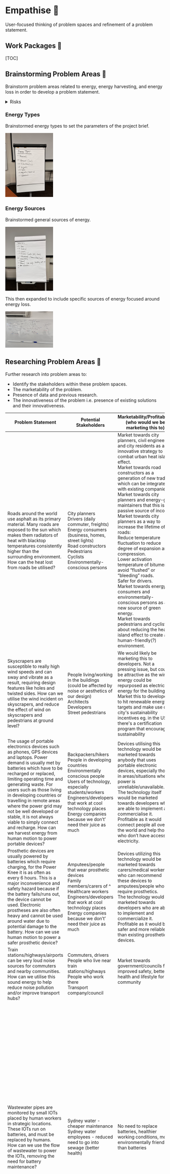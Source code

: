 # Empathise 🥺

User-focused thinking of problem spaces and refinement of a problem statement.

## Work Packages 💼

[TOC]

## Brainstorming Problem Areas 🧠

Brainstorm problem areas related to energy, energy harvesting, and energy loss in order to develop a problem statement.

<details><summary>Risks</summary>

- Easy to think too low-level early which will derail the process.
- Large search space can result in too much time used for brainstorming.

</details>

### Energy Types

Brainstormed energy types to set the parameters of the project brief.

<img src="brainstorm-energy-types.jpeg" alt="brainstorm-energy-types" width="30%">

### Energy Sources

Brainstormed general sources of energy.

<img src="brainstorm-general-energy-sources.jpeg" alt="brainstorm-general-energy-sources" width="30%">

This then expanded to include specific sources of energy focused around energy loss.

<img src="brainstorm-specific-energy-sources.jpeg" alt="brainstorm-specific-energy-sources" width="30%">

## Researching Problem Areas 🧩

Further research into problem areas to:
- Identify the stakeholders within these problem spaces.
- The marketability of the problem.
- Presence of data and previous research.
- The innovativeness of the problem i.e. presence of existing solutions and their innovativeness.

<table>
<thead>
  <tr>
    <th>Problem Statement</th>
    <th>Potential Stakeholders</th>
    <th>Marketability/Profitability (who would we be marketing this to)</th>
    <th>Presence of Data, Previous Research</th>
    <th>Existing Solutions?</th>
    <th>Potential Concepts/Solutions by us.How does it address the 4 design concepts (materials, fasteners, sensors, power transmissions)?What’s the triple constraint theory looking like?<br>Btw this step is actually cheating a bit but idc (we won’t include this in any final reports)</th>
  </tr>
</thead>
<tbody>
  <tr>
    <td>Roads around the world use asphalt as its primary material. Many roads are exposed to the sun which makes them radiators of heat with blacktop temperatures consistently higher than the surrounding environment. How can the heat lost from roads be utilised?</td>
    <td>City planners<br>Drivers (daily commuter, freights)<br>Energy consumers (business, homes, street lights)<br>Road constructors<br>Pedestrians<br>Cyclists<br>Environmentally-conscious persons</td>
    <td>Market towards city planners, civil engineers, and city residents as an innovative strategy to combat urban heat island effect.<br>Market towards road constructors as a generation of new trades which can be integrated with existing companies.<br>Market towards city planners and energy-grid maintainers that this is a passive source of income.<br>Market towards city planners as a way to increase the lifetime of roads:<br>Reduce temperature fluctuation to reduce degree of expansion and compression.<br>Lower activation temperature of bitumen to avoid “flushed” or “bleeding” roads.<br>Safer for drivers.<br>Market towards energy consumers and environmentally-conscious persons as a new source of green energy.<br>Market towards pedestrians and cyclists about reducing the heat island effect to create a human-friendly(?) environment.</td>
    <td>Temperature of pavements vs air: <a href="https://www.sciencedirect.com/science/article/pii/S2214509516300043">https://www.sciencedirect.com/science/article/pii/S2214509516300043</a>. Roads are HOT.<br>Comparison of thermal performance of different pavement materials: <a href="https://www-sciencedirect-com.wwwproxy1.library.unsw.edu.au/science/article/pii/B9781782423805000042">https://www-sciencedirect-com.wwwproxy1.library.unsw.edu.au/science/article/pii/B9781782423805000042</a>. <br><br>Modelling road surface temperatures: <a href="https://rmets-onlinelibrary-wiley-com.wwwproxy1.library.unsw.edu.au/doi/full/10.1002/met.1305">https://rmets-onlinelibrary-wiley-com.wwwproxy1.library.unsw.edu.au/doi/full/10.1002/met.1305</a>. Paper uses statistics, but we can use a 1D diffusion equation. Factors of road temperatures are:<br>Air temperature<br>Radiation fluxes<br>Humidity<br>Precipitation<br>Wind<br>Topography<br>Properties of road material<br>Traffic<br>Heat exchanger to de-ice roads in winter:<br><a href="https://www-sciencedirect-com.wwwproxy1.library.unsw.edu.au/science/article/pii/S1359431116315393">https://www-sciencedirect-com.wwwproxy1.library.unsw.edu.au/science/article/pii/S1359431116315393</a>. Decreased max temperature values during summer between 3.8 and 7.5 degrees Celsius.<br><br>Determination of maximum pavement temperature: <a href="https://austroads.com.au/publications/pavement/agpt04k/determination-of-maximum-pavemensslknndn">https://austroads.com.au/publications/pavement/agpt04k/determination-of-maximum-pavemensslknndn</a>. This is the regulation of required environmental temperatures before laying down pavement.<br>Contributes to the heat island effect: <a href="https://www.epa.gov/green-infrastructure/reduce-urban-heat-island-effect">https://www.epa.gov/green-infrastructure/reduce-urban-heat-island-effect</a>. Heat island effect occurs in areas of dense pavement, buildings, and concrete surfaces that absorb and retain heat. This causes increased energy cost (for cooling), air pollution, and heat-related illnesses. Current strategies to reduce heat island effect are building green infrastructure i.e. integrating vegetation.</td>
    <td>Green infrastructure.<br>Water retaining pavements which reduces heat island effect as well as urban flooding.<br>Kinki Uni: <a href="https://www.sciencedirect.com/science/article/abs/pii/S095965261832239X">https://www.sciencedirect.com/science/article/abs/pii/S095965261832239X</a><br>Melb water: <a href="https://www.melbournewater.com.au/building-and-works/stormwater-management/options-treating-stormwater/porous-paving">https://www.melbournewater.com.au/building-and-works/stormwater-management/options-treating-stormwater/porous-paving</a><br>Heat exchanger to de-ice roads in winter: <a href="https://www-sciencedirect-com.wwwproxy1.library.unsw.edu.au/science/article/pii/S1359431116315393">https://www-sciencedirect-com.wwwproxy1.library.unsw.edu.au/science/article/pii/S1359431116315393</a>. Stick aluminium into ground as piles (no structural function) to create pathways for spontaneous transfer of geothermal energy to street surface. Piles are connected to thin layer of high thermal conductivity material placed directly under pavement as hollow blocks or large mesh (can adapt to deformations). <img src="https://lh3.googleusercontent.com/Y_VrlFar4N-vN2GNaANDBtfPqCDeAyRwERFomY3DCgXsv2d6qA1wTkOW6Yqqe4Fry-si1uPVTKSLM10hWKbaG5qkaX3Z8vOMgC0zvitZS41qVQUj2zThAzmFKiHJqkeTlB9nYANaOzpAtcRrrjZzlbVl_55PS6J7r2MOjOUR0trrGHdvT_5OAed_7g" width="373" height="355"></td>
    <td>Heat exchanging mesh bed under road:<br>Roads are lifted then reworked all the time so the effort to implement this is not high.<br>Mesh bed addresses road deformation and porous materials.<br>Definitely tackles materials and power transmission.<br>This problem statement can expand to train tracks.</td>
  </tr>
  <tr>
    <td>Skyscrapers are susceptible to really high wind speeds and can sway and vibrate as a result, requiring design features like holes and twisted sides. How can we utilise the wind incident on skyscrapers, and reduce the effect of wind on skyscrapers and pedestrians at ground level?</td>
    <td>People living/working in the buildings (could be affected by noise or aesthetics of our design)<br>Architects<br>Developers<br>Street pedestrians <br></td>
    <td>We would likely be marketing this to developers. Not a pressing issue, but could be attractive as the wind energy could be repurposed as electrical energy for the building <br>Market this to developers to hit renewable energy targets and make use of city's sustainability incentives eg. in the US there's a certification program that encourages sustainability</td>
    <td>Completed in 2010, the Strata SE1, a/k/a the Razor, is a 43-story residential skyscraper in London that has three turbines on the roof, making the building look like an electric razor. The turbines were expected to generate 8% of the building’s total energy consumption.<br>The Bahrain World Trade Center is a twin-towered projected, which opened in 2008. In between the two fifty-story buildings are three turbines rotating around three horizontal beams connected to each tower. The turbines were designed to add a relatively modest cost of 3% and were expected to generate 11% to 15% of the towers’ energy consumption. The buildings were also shaped to funnel the wind directly to the turbines.<br>The Pearl River Tower is a 71-story skyscraper in Guangzhou, China. Completed in 2011, it has vertical turbines placed at about one-third and two-thirds the way up inside the belly of the structure. They are placed on mechanical floors, which have no windows and are exposed directly to the wind. Initial studies predicted that the façade openings would accelerate the wind speed by 2.5 times, resulting in more than eight times the power generation when compared to a turbine located in an open field.</td>
    <td>Wind turbine integration in skyscraper design:<br><a href="https://fttechnologies.com/case-studies/skyscrapers-integrated-wind-turbines/">https://fttechnologies.com/case-studies/skyscrapers-integrated-wind-turbines/</a><br>Energy regenerative tuned mass dampers in high rise buildings:<br><a href="https://onlinelibrary.wiley.com/doi/10.1002/stc.2072">https://onlinelibrary.wiley.com/doi/10.1002/stc.2072</a><br>Energy harvesting from high rise buildings by piezoelectric harvester device:<br><a href="https://inis.iaea.org/search/search.aspx?orig_q=RN:48003805">https://inis.iaea.org/search/search.aspx?orig_q=RN:48003805</a><br>Turbine shaped building that spin slowly<br><a href="https://interestingengineering.com/culture/turbine-shaped-skyscraper-concept-rotates-with-the-wind">https://interestingengineering.com/culture/turbine-shaped-skyscraper-concept-rotates-with-the-wind</a></td>
    <td>Harvesting accelerated wind caused by the downdraught effect to reduce wind at street level. Small vertical turbines like this:<br><a href="https://www.goodnewsnetwork.org/onshore-wind-turbines-powered-by-traffic/">https://www.goodnewsnetwork.org/onshore-wind-turbines-powered-by-traffic/</a>(honestly this highway wind idea is really good, could also harvest wind in metro and train tunnels)<br></td>
  </tr>
  <tr>
    <td>The usage of portable electronics devices such as phones, GPS devices and laptops. Power demand is usually met by batteries which have to be recharged or replaced, limiting operating time and generating waste. For users such as those living in developing countries or travelling in remote areas where the power grid may not be well developed or stable, it is not always viable to simply connect and recharge. How can we harvest energy from human motion to power portable devices?</td>
    <td>Backpackers/hikers <br>People in developing countries<br>Environmentally conscious people<br>Users of technology, especially students/workers<br>Engineers/developers that work at cool technology places<br>Energy companies because we don’t’ need their juice as much</td>
    <td>Devices utilising this technology would be marketed towards anybody that uses portable electronic devices, especially those in areas/situations where power is unreliable/unavailable. <br>The technology itself would be marketed towards developers who are able to implement and commercialise it. <br>Profitable as it would connect people all over the world and help those who don’t have access to electricity. </td>
    <td>How much do people walk a day in developing countries:<br><a href="https://www.usaid.gov/global-waters/may-2011/six-kilometers-day#:~:text=On%20average%2C%20women%20and%20girls,than%2015%20hours%20a%20week">https://www.usaid.gov/global-waters/may-2011/six-kilometers-day#:~:text=On%20average%2C%20women%20and%20girls,than%2015%20hours%20a%20week</a>. <br>Sugarcane wastage as a piezoelectric material: <br><a href="https://ipb.ac.id/news/index/2018/07/ipb-students-utilize-sugar-cane-as-piezoelectric-electricity-generator/72a093bb7fb77991afb8e7897b3dd2da">https://ipb.ac.id/news/index/2018/07/ipb-students-utilize-sugar-cane-as-piezoelectric-electricity-generator/72a093bb7fb77991afb8e7897b3dd2da</a> <br>How much power: (apparently not enough, would need to write one full novel to provide enough energy for a laptop to run for 15 seconds. Need to find a more efficient way to convert energy)<br><a href="https://what-if.xkcd.com/102/">https://what-if.xkcd.com/102/</a> </td>
    <td><a href="https://www.sciencedirect.com/science/article/abs/pii/S2211285521004882">https://www.sciencedirect.com/science/article/abs/pii/S2211285521004882</a><br>KTMH is able to scavenge mechanical energy from keystrokes, delivering a maximum power of 7.04mW from electromagnetic and 1.8mW from the triboelectric unit from a single key. For an average typing speed o f 4 characters per second, the keyboard scavenges 5.6mW and 1.4mW respectively. </td>
    <td>Keyboard with piezoelectric materials so when someone types, kinetic energy is converted into electric energy and can be used to help power the laptop. </td>
  </tr>
  <tr>
    <td>Prosthetic devices are usually powered by batteries which require charging, for the Power Knee it is as often as every 6 hours. This is a major inconvenience and safety hazard because if the battery fails/runs out, the device cannot be used. Electronic prostheses are also often heavy and cannot be used around water due to potential damage to the battery. How can we use human motion to power a safer prosthetic device?</td>
    <td>Amputees/people that wear prosthetic devices<br>Family members/carers of ^<br>Healthcare workers<br>Engineers/developers that work at cool technology places<br>Energy companies because we don’t’ need their juice as much</td>
    <td>Devices utilizing this technology would be marketed towards carers/medical workers who can recommend these devices to amputees/people who require prosthetics. <br>The technology would be marketed towards developers who are able to implement and commercialize it. <br>Profitable as it would be safer and more reliable than existing prosthetic devices. </td>
    <td>How much do prosthetic users walk: <br><a href="https://pure.strath.ac.uk/ws/portalfiles/portal/44535874/Buis_etal_JPO_2014_Measuring_the_daily_stepping_activity_of_people_with_transtibial_amputation.pdf">https://pure.strath.ac.uk/ws/portalfiles/portal/44535874/Buis_etal_JPO_2014_Measuring_the_daily_stepping_activity_of_people_with_transtibial_amputation.pdf</a> <br>A 80kg person walking at 4km/h can generate approximately 2W from their heel strike movement.  <a href="https://jneuroengrehab.biomedcentral.com/articles/10.1186/1743-0003-8-22">https://jneuroengrehab.biomedcentral.com/articles/10.1186/1743-0003-8-22</a></td>
    <td><a href="https://jneuroengrehab.biomedcentral.com/articles/10.1186/1743-0003-8-22">https://jneuroengrehab.biomedcentral.com/articles/10.1186/1743-0003-8-22</a><br>Using a viscoelastic material in the midsole, for a runner moving at 4.5m/s the energy dissipated in a single step ranges from 1.72- 10.32J and most of it is lost during the heel strike. <br>A shoe with this technology: <br><a href="https://spie.org/news/3749-a-scalable-solution-to-harvest-kinetic-energy?SSO=1">https://spie.org/news/3749-a-scalable-solution-to-harvest-kinetic-energy?SSO=1</a><br>Kidding i found an existing one but they use hydraulics so ours is still sort of different?<br><a href="https://patents.google.com/patent/US20180036148A1/en?q=energy+harvesting+prosthetic&oq=energy+harvesting+prosthetic">https://patents.google.com/patent/US20180036148A1/en?q=energy+harvesting+prosthetic&amp;oq=energy+harvesting+prosthetic</a> </td>
    <td>Shoes/prosthetic legs with kinetic energy collectors in the sole utilising the heel strike to transform kinetic energy to electric, storing and using to power the prosthetic device or be stored in the shoe to be used as a portable charger. </td>
  </tr>
  <tr>
    <td>Train stations/highways/airports can be very loud noise sources for commuters and nearby communities. How can we utilise this sound energy to help reduce noise pollution and/or improve  transport hubs?</td>
    <td>Commuters, drivers<br>People who live near train stations/highways<br>People who work there<br>Transport company/council </td>
    <td>Market towards government/councils for improved safety, better health and lifestyle for the community <br><br></td>
    <td>A lot of data present on negative health effects of noise pollution such as railway noise and airport noise on communities that live nearby<br></td>
    <td>Couple of different ways energy from trains can be harvested, including rotatory electromagnetic, acoustic energy harvester, piezoelectric and linear electromagnetic:<br><a href="https://www.sciencedirect.com/science/article/pii/S2352484721000883">https://www.sciencedirect.com/science/article/pii/S2352484721000883</a></td>
    <td>Harvest the sound and vibration energy and use it to power noise cancelling speakers that emit waves that cancel out the original noise pollution (safety - don't want to cancel out station announcements). Noise cancelling is a bit difficult in a large room/open area compared to noise cancelling, but is possible <a href="https://www.theguardian.com/science/2020/jul/09/noise-control-sound-wave-system-cancels-out-drum-of-traffic">https://www.theguardian.com/science/2020/jul/09/noise-control-sound-wave-system-cancels-out-drum-of-traffic</a><br>Harvest the sound and vibration energy and use it to power glass platform screen doors/lights for improved safety on platforms<br> </td>
  </tr>
  <tr>
    <td>Wastewater pipes are monitored by small IOTs placed by human workers in strategic locations. These IOTs run on batteries, and must be replaced by humans.<br>How can we use the flow of wastewater to power the IOTs, removing the need for battery maintenance?</td>
    <td>Sydney water - cheaper maintenance<br>Sydney water employees - reduced need to go into sewage (better health)</td>
    <td>No need to replace batteries, healthier working conditions, more environmentally friendly than batteries</td>
    <td>Data about turbines in wastewater:<br><a href="https://www.researchgate.net/publication/328089089_Utilization_of_Hydro-Turbines_in_Wastewater_Treatment_Plants_WWTPs">https://www.researchgate.net/publication/328089089_Utilization_of_Hydro-Turbines_in_Wastewater_Treatment_Plants_WWTPs</a> <br>Data about wastewater:<br>Wastewater tunnel width:<br><a href="https://www.tunneltalk.com/MacDow-Mar95-Blue-Mountains-record-breaker.php">https://www.tunneltalk.com/MacDow-Mar95-Blue-Mountains-record-breaker.php</a><br>Data about turbines:<br>Zero head turbine: <a href="http://www.ijmse.org/Volume2/Issue7/paper7.pdf">http://www.ijmse.org/Volume2/Issue7/paper7.pdf</a> <br>Micro turbines:<br><a href="https://www.energy.gov/energysaver/planning-microhydropower-system">https://www.energy.gov/energysaver/planning-microhydropower-system</a><br></td>
    <td>Battery powered IOTs (some say battery life is 2 years, some 7-8 years, some less than 1 year)</td>
    <td>Small turbine placed in the wastewater flow, which turns the generator, which powers IoT devices.<br><img src="https://lh4.googleusercontent.com/l_asnXqCNVfYGRKMhsoRGxLDHwignZv4hOsXWtJ9_urYlwA2zRb9Wm7YX5I63YqzQVD1l8IzeNBAHXqQANKDfPwu60-0tsZRVce1WOVQkqwNMuMkg2jJpYSiaW6LxPuwCRDTa9B-npLF4Pwtnmej-u5cGQAiKPKmQDpWXCIi2tIePz1CfXVkZ1y4" width="1146" height="603"><br>Maths about power:<br>[net head (feet) × flow (gpm)] ÷ 10 = W (Power or Watts)<br>0.2 feet * ~100,000 gpm / 10 = 2000 W<br>Maths about feasibility: •Required flow rate for turbine:<br>•The minimum flow requirements are 20 cfs at 40 psi.<br>•232,630 gpm<br>•Flow rate of sewage systems:<br>•the flow velocity in high-grit sewage handling systems should not exceed 12 ft/sec. the flow velocity in sewage systems with low grit concentrations should not exceed 18 ft/sec.<br>•102,341 gpm<br>Probably not viable to have a turbine powered by the flow of sewage.<br>EDIT: with a weir, this could be possible.<a href="https://www.researchgate.net/figure/a-Top-view-of-micro-weir-microchannel-and-b-side-view-of-micro-weir-microchannel_fig11_255688817">https://www.researchgate.net/figure/a-Top-view-of-micro-weir-microchannel-and-b-side-view-of-micro-weir-microchannel_fig11_255688817</a> </td>
  </tr>
  <tr>
    <td>Construction sites are sources of constant loud noise. How can this noise be utilised to make energy?</td>
    <td>Construction site workers<br>Residents<br>Energy consumers</td>
    <td>Market to city planners and residents as a strategy to reduce noise pollution in urban centres.</td>
    <td>Power generation using sound by piezoelectric material: <a href="https://iopscience.iop.org/article/10.1088/1742-6596/1916/1/012003/pdf#:~:text=when%20sound%20energy%20is%20applied,electric%20energy%20from%20sound%20energy">https://iopscience.iop.org/article/10.1088/1742-6596/1916/1/012003/pdf#:~:text=when%20sound%20energy%20is%20applied,electric%20energy%20from%20sound%20energy</a>.<br>City of Sydney, Code of practice, construction hours and noise in city centre: <a href="https://www.cityofsydney.nsw.gov.au/development-guidelines-policies/code-practice-construction-hours-noise-city">https://www.cityofsydney.nsw.gov.au/development-guidelines-policies/code-practice-construction-hours-noise-city</a>. Allowable noise levels:<img src="https://lh3.googleusercontent.com/UQcvxACI-W0nZV1P9A95VJwBpB5etYeQ0mjLaEtUpZZL9RfhQa1U2BIvwPEj-obzbZ2u6aZk02Yx32GgS1NksoKvgHTVQU8_fcIUJvbpmivlWzaMHWmd32GVcHcea7Fd8RDTyjhMU4SEJnqBAGkZ0Okgkbur0R2FhGdzz-HgYf0C764pNRI0Ovjrmw" width="1322" height="982"><br><br>Prolonged 60 dB or immediately above 120 dB is damaging to ears: <a href="https://www.cdc.gov/nceh/hearing_loss/what_noises_cause_hearing_loss.html">https://www.cdc.gov/nceh/hearing_loss/what_noises_cause_hearing_loss.html</a></td>
    <td>Someone trialled piezoelectric transducers in Alexandria but on small scale: <a href="https://journals.plos.org/plosone/article?id=10.1371/journal.pone.0219373">https://journals.plos.org/plosone/article?id=10.1371/journal.pone.0219373</a>. 690 transducers in 1.45 m^2 area produced 0.024 Whr.<br><img src="https://lh3.googleusercontent.com/LZ0FthDTWx3ICzmVq_zE9fMIJpPlFpX4hWg3inuXx4U-qII-Cv_LekFjRcv0Oc0aYOKU2Fvf_oV0PmJvh91shQ0HFSwDD2x0qWBZnyosTMKpm9e17GXrWQs6zm7KE_Waa_0dwTaeFZoYFqYv_3f0gvH0oyo_xN_uT5OBcgSNQEt3_b3Dh2dz5YgGmg" width="1000" height="610"></td>
    <td>Convert sound energy to electrical energy with piezoelectric mats. Convert stored electrical energy into cancelling whitenoise to further reduce construction site noise.</td>
  </tr>
  <tr>
    <td>Phone chargers convert AC power from the outlet  to DC power for phones which generates heat in the process. <br>How can the heat loss from chargers be converted into useful energy?</td>
    <td>People who own phone chargers<br>Companies who manufacture phones (could be something they add in to improve the efficiency of their phone chargers)</td>
    <td>This could be marketed to the general consumer if it is a product that can be attached onto any phone charger. Then, anybody could purchase the product and use it to make their phone charger more efficient.<br>If the existing design of phone chargers has to be modified, then this could be marketed towards phone companies so they can implement it into their existing chargers. </td>
    <td>No significant research done on energy harvesting from phone chargers, however, there is a lot of research on thermoelectric energy harvesting (harvesting wasted thermal energy and converting it into electricity)<br>Research on how body heat can be harvested using TEGs to charge mobile devices: <a href="https://www.researchgate.net/publication/313584376_Thermoelectric_energy_harvesting_for_mobile_phone_charging_application">https://www.researchgate.net/publication/313584376_Thermoelectric_energy_harvesting_for_mobile_phone_charging_application</a><br>Need a significant temperature difference, a heat sink can be used as a cooling method <br>Energy conversion was not very efficient - up to 2 per cent<br>Paper on how a TEG can be used to harvest energy from a cooking stove and then used to power a gas leakage detection IoT device: <a href="https://www.researchgate.net/publication/331823373_Development_of_Smart_Cooking_Stove_Harvesting_Energy_from_the_Heat_Gas_Leakage_Detection_and_IoT_Based_Notification_System">https://www.researchgate.net/publication/331823373_Development_of_Smart_Cooking_Stove_Harvesting_Energy_from_the_Heat_Gas_Leakage_Detection_and_IoT_Based_Notification_System</a></td>
    <td>No existing solutions specifically for phone chargers, however, there are many existing thermoelectric generators which have been used for other applications (e.g. harvest body heat to charge phones). </td>
    <td>Addresses fasteners and power transmission<br>Use a TEG with a heatsink and harvest the temperature difference between the charger and the ambient air to get an output voltage. Voltage then most likely needs to be stepped up to meet phone voltage demands (approx. 5V). </td>
  </tr>
  <tr>
    <td>Buildings often exhaust a lot of thermal energy from ventilation and cooling needs.<br>How can the heat from ventilation exhaust be converted into useful energy?</td>
    <td>Residents<br>Developers<br>Maintainers of buildings<br>Construction companies<br>Environmentalists<br>City Planners</td>
    <td>People who run and maintain the buildings could reduce electrical costs when they use the energy that is harvested.<br>Property developers could see this as a way of making their buildings more sustainable.<br>Customers of buildings (small and large) could see to having the system retrofitted or installed during construction.<br>High impact as there are buildings everywhere that they all have ventilation due to building codes.<br>Some / good level of profitability if the system is cheap enough and produces good energy.<br>Electrical companies.<br>Also, heat island effect.</td>
    <td>This is something that has definitely been studied in depth.<br>Some parts of the house / building definitely produce a lot of heat.<br>General ventilation knowledge:<br><a href="https://www.ncbi.nlm.nih.gov/books/NBK143277/">https://www.ncbi.nlm.nih.gov/books/NBK143277/</a><br>Heat exchanger system:<br><a href="https://www.wikiwand.com/en/Heat_recovery_ventilation">https://www.wikiwand.com/en/Heat_recovery_ventilation</a><br>Another heat recovery system.<br><a href="https://passivehouse.com.au/page/ventilation---heat-energy-recovery">https://passivehouse.com.au/page/ventilation---heat-energy-recovery</a><br>Facts about HVAC:<br><a href="https://www.energy.gov.au/business/equipment-and-technology-guides/hvac">https://www.energy.gov.au/business/equipment-and-technology-guides/hvac</a></td>
    <td>Lots of research as governments do activally push initiatives.<br>Though current systems exchanges heat for heat, and not necessarily heat to electricity.<br>Research on waste heat recovery in apartment buildings:<br><a href="https://www.sciencedirect.com/science/article/pii/S2666202721000641">https://www.sciencedirect.com/science/article/pii/S2666202721000641</a><br>Oscillating heat pipes?<br><a href="https://www.sciencedirect.com/science/article/pii/S2352484716300427">https://www.sciencedirect.com/science/article/pii/S2352484716300427</a><br><a href="https://link.springer.com/article/10.1007/s11630-019-1178-5">https://link.springer.com/article/10.1007/s11630-019-1178-5</a><br>Heat recovery:<br><a href="https://www.diva-portal.org/smash/record.jsf?pid=diva2%3A1346703&dswid=-9770">https://www.diva-portal.org/smash/record.jsf?pid=diva2%3A1346703&amp;dswid=-9770</a><br><a href="https://www.sciencedirect.com/science/article/pii/S235271022100111X">https://www.sciencedirect.com/science/article/pii/S235271022100111X</a><br>Potential recovery solutions:<br><a href="https://www.energy.gov.au/business/equipment-and-technology-guides/waste-heat-recovery">https://www.energy.gov.au/business/equipment-and-technology-guides/waste-heat-recovery</a><br></td>
    <td>We would have to come up with a different mechanism to extract waste heat from the system.<br>Throw in a Stirling engine?<br>Currently the heat is used to spin turbines, and is touted to be less efficient than just directly exchanging heat. Maybe we just need to make it more efficient.</td>
  </tr>
</tbody>
</table>

> This work was done within a [Google Doc](https://docs.google.com/document/d/1lhBVNqQttMCyS-LZkeU3rhdo17ehIDjxk5FEoXpYh4c/edit?usp=sharing).

## Evaluating Problem Areas 🤔

Evaluate problem areas to narrow down the problem areas. The deliverable for this work package is a single problem space that the team wants to solve.

<details><summary>Risks</summary>

- Not knowing how to fill out the charts.

</details>

This was a three step process:
1. Identify the selection criteria to measure the problem areas against.
1. Conducting a pair-wise comparison (PCC) chart to weigh the selection criteria in terms of importance to us.
1. Filling a best-of-class (BOC) chart to score the problem areas with the selection criteria weighting.

> This work was done within a [Google Sheet](https://docs.google.com/spreadsheets/d/15Y5BLjWYeOzdiXMWd3SZe7I68tTQgj5_khv4GgHinzo/edit?usp=sharing).

### Selection Criteria

The identified selection criteria for problem areas are:
- Stakeholder Impact.
- Number of Stakeholders.
- Complementary Impacts.
- Innovativeness.
- Compatibility with Report Requirements.
- Realistic/Feasible.

### PCC

Dan's PCC:

|                                        | Stakeholder Impact | Number of Stakeholders | Complementary Impacts | Innovativeness | Compatibility with Report Requirements | Realistic/Feasible |
|----------------------------------------|--------------------|------------------------|-----------------------|----------------|----------------------------------------|--------------------|
| Stakeholder Impact                     |          -         |            1           |           1           |        0       |                    0                   |          0         |
| Number of Stakeholders                 |          0         |            -           |           0           |        0       |                    0                   |          0         |
| Complementary Impacts                  |          0         |            1           |           -           |        0       |                    1                   |          1         |
| Innovativeness                         |          1         |            1           |           1           |        -       |                    1                   |          1         |
| Compatibility with Report Requirements |          1         |            1           |           0           |        0       |                    -                   |          1         |
| Realistic/Feasible                     |          1         |            1           |           0           |        0       |                    0                   |          -         |

Court's PCC:

|                                        | Stakeholder Impact | Number of Stakeholders | Complementary Impacts | Innovativeness | Compatibility with Report Requirements | Realistic/Feasible |
|----------------------------------------|--------------------|------------------------|-----------------------|----------------|----------------------------------------|--------------------|
| Stakeholder Impact                     |          -         |            1           |           1           |        0       |                    0                   |          0         |
| Number of Stakeholders                 |          0         |            -           |           1           |        0       |                    0                   |          1         |
| Complementary Impacts                  |          0         |            0           |           -           |        0       |                    0                   |          0         |
| Innovativeness                         |          1         |            1           |           1           |        -       |                    0                   |          1         |
| Compatibility with Report Requirements |          1         |            1           |           1           |        1       |                    -                   |          1         |
| Realistic/Feasible                     |          1         |            0           |           1           |        0       |                    0                   |          -         |

Melissa's PCC:

|                                        | Stakeholder Impact | Number of Stakeholders | Complementary Impacts | Innovativeness | Compatibility with Report Requirements | Realistic/Feasible |
|----------------------------------------|--------------------|------------------------|-----------------------|----------------|----------------------------------------|--------------------|
| Stakeholder Impact                     |          -         |            1           |           1           |        0       |                    0                   |          0         |
| Number of Stakeholders                 |          0         |            -           |           1           |        0       |                    0                   |          1         |
| Complementary Impacts                  |          0         |            0           |           -           |        0       |                    0                   |          0         |
| Innovativeness                         |          1         |            1           |           1           |        -       |                    0                   |          1         |
| Compatibility with Report Requirements |          1         |            1           |           1           |        1       |                    -                   |          1         |
| Realistic/Feasible                     |          1         |            0           |           1           |        0       |                    0                   |          -         |

Nikki's PCC:

|                                        | Stakeholder Impact | Number of Stakeholders | Complementary Impacts | Innovativeness | Compatibility with Report Requirements | Realistic/Feasible |
|----------------------------------------|--------------------|------------------------|-----------------------|----------------|----------------------------------------|--------------------|
| Stakeholder Impact                     |          -         |            1           |           1           |        1       |                    0                   |          0         |
| Number of Stakeholders                 |          0         |            -           |           1           |        0       |                    0                   |          0         |
| Complementary Impacts                  |          0         |            0           |           -           |        0       |                    0                   |          0         |
| Innovativeness                         |          0         |            1           |           1           |        -       |                    0                   |          1         |
| Compatibility with Report Requirements |          1         |            1           |           1           |        1       |                    -                   |          1         |
| Realistic/Feasible                     |          1         |            1           |           1           |        0       |                    0                   |          -         |

Catherine's PCC:

|                                        | Stakeholder Impact | Number of Stakeholders | Complementary Impacts | Innovativeness | Compatibility with Report Requirements | Realistic/Feasible |
|----------------------------------------|--------------------|------------------------|-----------------------|----------------|----------------------------------------|--------------------|
| Stakeholder Impact                     |          -         |            1           |           1           |        1       |                    0                   |          0         |
| Number of Stakeholders                 |          0         |            -           |           0           |        0       |                    0                   |          0         |
| Complementary Impacts                  |          0         |            1           |           -           |        1       |                    0                   |          0         |
| Innovativeness                         |          0         |            1           |           0           |        -       |                    0                   |          0         |
| Compatibility with Report Requirements |          1         |            1           |           1           |        1       |                    -                   |          1         |
| Realistic/Feasible                     |          1         |            1           |           1           |        1       |                    0                   |          -         |

James' PCC:

|                                        | Stakeholder Impact | Number of Stakeholders | Complementary Impacts | Innovativeness | Compatibility with Report Requirements | Realistic/Feasible |
|----------------------------------------|--------------------|------------------------|-----------------------|----------------|----------------------------------------|--------------------|
| Stakeholder Impact                     |          -         |            1           |           1           |        0       |                    0                   |          1         |
| Number of Stakeholders                 |          0         |            -           |           1           |        0       |                    0                   |          1         |
| Complementary Impacts                  |          0         |            0           |           -           |        1       |                    0                   |          1         |
| Innovativeness                         |          1         |            1           |           0           |        -       |                    0                   |          1         |
| Compatibility with Report Requirements |          1         |            1           |           1           |        1       |                    -                   |          1         |
| Realistic/Feasible                     |          0         |            0           |           0           |        0       |                    0                   |          -         |

Final PCC:

| Criteria                               | Court | Dan | Melissa | Nikki | Catherine | James |      |
|----------------------------------------|-------|-----|---------|-------|-----------|-------|------|
| Stakeholder Impact                     | 4.4   | 2   | 2       | 3     | 3         | 3     | 2.90 |
| Number of Stakeholders                 | 4.4   | 0   | 2       | 1     | 0         | 2     | 1.57 |
| Complementary Impacts                  | 0     | 3   | 0       | 0     | 2         | 2     | 1.17 |
| Innovativeness                         | 7.6   | 5   | 4       | 3     | 1         | 3     | 3.93 |
| Compatibility with Report Requirements | 9.8   | 3   | 5       | 5     | 5         | 5     | 5.47 |
| Realistic/Feasible                     | 3.2   | 2   | 2       | 3     | 4         | 0     | 2.37 |

### BOC

The team BOC is:

| Concepts                                                                                                                                                           | Court | Dan   | Melissa | Nikki | Catherine | James |       |
|--------------------------------------------------------------------------------------------------------------------------------------------------------------------|-------|-------|---------|-------|-----------|-------|-------|
| How can the heat lost from roads be utilised?                                                                                                                      | 50.33 | 53.10 | 41.30   | 40.63 | 47.87     | 34.00 | 44.54 |
| How can we utilise the wind incident on skyscrapers, and reduce the effect of wind on skyscrapers and pedestrians at ground level (streetlevel vertical turbines)? | 34.63 | 49.83 | 35.33   | 33.60 | 46.57     | 52.57 | 42.09 |
| How can we harvest energy from human motion to power portable devices?                                                                                             | 27.40 | 61.23 | 24.03   | 34.63 | 29.57     | 30.73 | 34.60 |
| How can we use human motion to power a safer prosthetic device?                                                                                                    | 40.53 | 59.80 | 46.33   | 35.60 | 36.37     | 60.97 | 46.60 |
| How can we utilise this sound energy to help reduce noise pollution and/or improve  transport hubs/construction sites?                                             | 42.13 | 64.50 | 46.93   | 49.67 | 55.50     | 35.83 | 49.09 |
| How can we use the flow of wastewater to power the IOTs, removing the need for battery maintenance?                                                                | 20.43 | 49.47 | 39.73   | 26.27 | 37.40     | 33.47 | 34.46 |
| How can the heat loss from chargers be converted into useful energy?                                                                                               | 20.17 | 40.67 | 35.80   | 36.20 | 40.13     | 20.17 | 32.19 |
| How can the heat from ventilation exhaust be converted into useful energy?                                                                                         | 55.93 | 58.23 | 46.93   | 52.03 | 48.13     | 52.03 | 52.22 |

## Problem Statement ⁉️

A problem statement sets the objective for the team.

<details><summary>Risks</summary>

- Team not on the same page as the problem statement.

</details>

From the selection of a problem space from the evaluation step, a problem statement was then defined:

> The ever-increasing environmental impact of urban cities is an evolving concern. Worldwide, 1/5 of building energy consumption is air conditioning use - exhausting hot air directly into the atmosphere which is consequently wasted. By capturing and harvesting the energy of the exhausted air, we can reuse the energy to power devices which directly benefit the residents.

## Identifying Stakeholders 👥

Identifying stakeholders is an important first step of user-centred design. It sets the parameters of who to consider when solving the problem.

The identified stakeholders were:
- Building inhabitants.
- Energy consumers.
- Building manager, building owner.
- Environmentalists.
- City planners, council.
- Architects.
- Ventilation companies.

## Creating Personas 👤

After identification of the stakeholders, we expand on who these stakeholders are to make them more relatable to us as people and to the problem.

> This work was done within a [Google Doc](https://docs.google.com/document/d/1QcTmauxbnZnFPAq2-T5k6lEO8NxcR10Ln2A-Wx-NyZU/edit?usp=sharing).

### User Journeys

```mermaid
journey
    title Chetan's Work Day
    section Home
        Wake up: 3: Chetan
        Make coffee: 3: Chetan
        Catch the bus to work: 1: Chetan
    section Work
        Talk to workmates: 5: Chetan
        Walk to the cafe to meet clients: 2: Chetan
        Talk to clients: 5: Chetan
        Walk back to the office: 2: Chetan
        Finish work: 3: Chetan
        Walk to the gym: 2: Chetan
    section Gym
        Work out: 2: Chetan
        Go to the convenience store: 5: Chetan
        Catch the bus home: 1: Chetan
    section Home
        No electricity at home: 1: Chetan
        Try to sleep: 1: Chetan
```

## User Requirements 🤝

We need to ask our personas:
- What do they want?
- Why do they want it?

User requirements elaborate on what our personas want. The user requirements we use are in the form of user stories because:
```
As a [user], I want to [need], so I can [context]
```

> This work was done within a [Google Doc](https://docs.google.com/document/d/1A06ONjj7tLm_xGvUQfQnWL-As_b0yvIB1bE-RqM8eos/edit?usp=sharing).

## Affinity Map User Requirements to Customer Needs 🗺

For the sake of marks, we're going to map our user requirements to customer needs.
